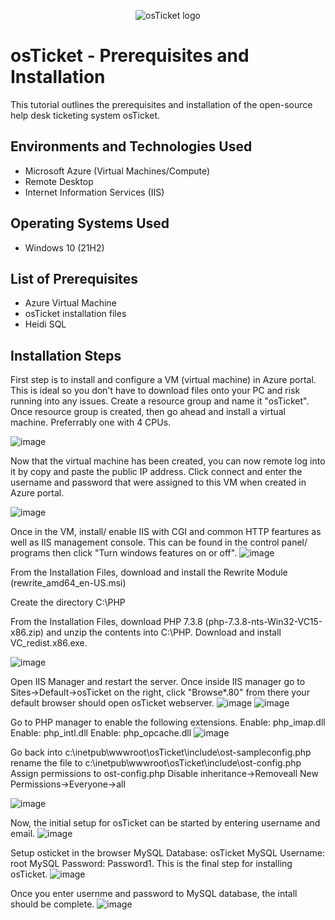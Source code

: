 <p align="center">
<img src="https://i.imgur.com/Clzj7Xs.png" alt="osTicket logo"/>
</p>

<h1>osTicket - Prerequisites and Installation</h1>
This tutorial outlines the prerequisites and installation of the open-source help desk ticketing system osTicket.<br />



<h2>Environments and Technologies Used</h2>

- Microsoft Azure (Virtual Machines/Compute)
- Remote Desktop
- Internet Information Services (IIS)

<h2>Operating Systems Used </h2>

- Windows 10</b> (21H2)

<h2>List of Prerequisites</h2>

- Azure Virtual Machine
- osTicket installation files
- Heidi SQL


<h2>Installation Steps</h2>
First step is to install and configure a VM (virtual machine) in Azure portal. This is ideal so you don't have to download files onto your PC and risk running into any issues. Create a resource group and name it "osTicket". Once resource group is created, then go ahead and install a virtual machine. Preferrably one with 4 CPUs. 

![image](https://github.com/AntIT-1/osticket-prereqs/assets/141161539/97a48517-927e-4070-aec4-ad3d380ea1f0)


</p>
<p>
Now that the virtual machine has been created, you can now remote log into it by copy and paste the public IP address. Click connect and enter the username and password that were assigned to this VM when created in Azure portal. 
  
  ![image](https://github.com/AntIT-1/osticket-prereqs/assets/141161539/3060fa91-4ce1-46fe-a9dc-ce012e87fa0c)




Once in the VM, install/ enable IIS with CGI and common HTTP feartures as well as IIS management console. This can be found in the control panel/ programs then click "Turn windows features on or off". 
![image](https://github.com/AntIT-1/osticket-prereqs/assets/141161539/0c98230e-9edd-42a4-ade2-6c0fe3295b41)



From the Installation Files, download and install the Rewrite Module (rewrite_amd64_en-US.msi)

Create the directory C:\PHP

From the Installation Files, download PHP 7.3.8 (php-7.3.8-nts-Win32-VC15-x86.zip) and unzip the contents into C:\PHP. Download and install VC_redist.x86.exe.

![image](https://github.com/AntIT-1/osticket-prereqs/assets/141161539/07925acb-9bc4-4708-8cb5-56dc62fa365d)

Open IIS Manager and restart the server. Once inside IIS manager go to Sites->Default->osTicket on the right, click "Browse*.80" from there your default browser should open osTicket webserver.
![image](https://github.com/AntIT-1/osticket-prereqs/assets/141161539/f3123c98-8bc6-4960-9a3d-028fe7f41794)
![image](https://github.com/AntIT-1/osticket-prereqs/assets/141161539/0ea9e50e-ee93-45ec-add0-003397d0b203)


Go to PHP manager to enable the following extensions. 
Enable: php_imap.dll
Enable: php_intl.dll
Enable: php_opcache.dll
![image](https://github.com/AntIT-1/osticket-prereqs/assets/141161539/e49ba3e8-0bcb-424b-a2d6-ad14f2411e79)

Go back into c:\inetpub\wwwroot\osTicket\include\ost-sampleconfig.php rename the file to c:\inetpub\wwwroot\osTicket\include\ost-config.php Assign permissions to ost-config.php Disable inheritance->Removeall New Permissions->Everyone->all

![image](https://github.com/AntIT-1/osticket-prereqs/assets/141161539/99e47b89-90b3-422e-a925-8b04dcebf36e)

Now, the initial setup for osTicket can be started by entering username and email.
![image](https://github.com/AntIT-1/osticket-prereqs/assets/141161539/b071a992-fb5d-4fc2-bf13-a699cd7f3e68)

Setup osticket in the browser MySQL Database: osTicket MySQL Username: root MySQL Password: Password1. This is the final step for installing osTicket. 
![image](https://github.com/AntIT-1/osticket-prereqs/assets/141161539/f409dfd0-f9fd-4634-be6b-34d910ed3bc2)

Once you enter usernme and password to MySQL database, the intall should be complete. 
![image](https://github.com/AntIT-1/osticket-prereqs/assets/141161539/9ab61c25-eda2-4bc0-ac0c-ee952d7ceaa5)









